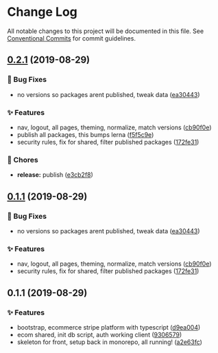 # Change Log

All notable changes to this project will be documented in this file.
See [Conventional Commits](https://conventionalcommits.org) for commit guidelines.

<a name="0.2.1"></a>
## [0.2.1](https://github.com/caldera-digital/platform/compare/@caldera-digital/ecommerce-stripe-client@0.1.1...@caldera-digital/ecommerce-stripe-client@0.2.1) (2019-08-29)


### :bug: Bug Fixes

* no versions so packages arent published, tweak data ([ea30443](https://github.com/caldera-digital/platform/commit/ea30443))


### :sparkles: Features

* nav, logout, all pages, theming, normalize, match versions ([cb90f0e](https://github.com/caldera-digital/platform/commit/cb90f0e))
* publish all packages, this bumps lerna ([f5f5c9e](https://github.com/caldera-digital/platform/commit/f5f5c9e))
* security rules, fix for shared, filter published packages ([172fe31](https://github.com/caldera-digital/platform/commit/172fe31))


### :ticket: Chores

* **release:** publish ([e3cb2f8](https://github.com/caldera-digital/platform/commit/e3cb2f8))





<a name="0.1.1"></a>
## [0.1.1](https://github.com/caldera-digital/platform/compare/@caldera-digital/ecommerce-stripe-client@0.1.1...@caldera-digital/ecommerce-stripe-client@0.1.1) (2019-08-29)


### :bug: Bug Fixes

* no versions so packages arent published, tweak data ([ea30443](https://github.com/caldera-digital/platform/commit/ea30443))


### :sparkles: Features

* nav, logout, all pages, theming, normalize, match versions ([cb90f0e](https://github.com/caldera-digital/platform/commit/cb90f0e))
* security rules, fix for shared, filter published packages ([172fe31](https://github.com/caldera-digital/platform/commit/172fe31))





<a name="0.1.1"></a>
## 0.1.1 (2019-08-29)


### :sparkles: Features

* bootstrap, ecommerce stripe platform with typescript ([d9ea004](https://github.com/caldera-digital/platform/commit/d9ea004))
* ecom shared, init db script, auth working client ([9306579](https://github.com/caldera-digital/platform/commit/9306579))
* skeleton for front, setup back in monorepo, all running! ([a2e63fc](https://github.com/caldera-digital/platform/commit/a2e63fc))
